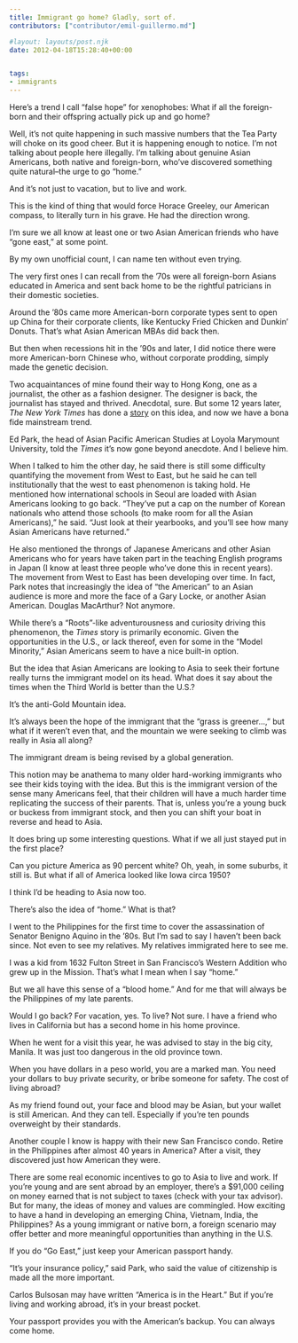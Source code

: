 ```yaml
---
title: Immigrant go home? Gladly, sort of.
contributors: ["contributor/emil-guillermo.md"]

#layout: layouts/post.njk
date: 2012-04-18T15:28:40+00:00


tags:
- immigrants
---
```


Here’s a trend I call “false hope” for xenophobes:  What if all the foreign-born
and their offspring actually pick up and go home?

Well, it’s not quite happening in such massive numbers that the Tea Party will
choke on its good cheer. But it is happening enough to notice. I’m not talking
about people here illegally. I’m talking about genuine Asian Americans, both
native and foreign-born, who’ve discovered something quite natural–the urge to
go “home.”

And it’s not just to vacation, but to live and work.

This is the kind of thing that would force Horace Greeley, our American compass,
to literally turn in his grave. He had the direction wrong.

I’m sure we all know at least one or two Asian American friends who have “gone
east,” at some point.

By my own unofficial count, I can name ten without even trying.

The very first ones I can recall from the ’70s were all foreign-born Asians
educated in America and sent back home to be the rightful patricians in their
domestic societies.

Around the ’80s came more American-born corporate types sent to open up China
for their corporate clients, like Kentucky Fried Chicken and Dunkin’ Donuts.
That’s what Asian American MBAs did back then.

But then when recessions hit in the ’90s and later, I did notice there were more
American-born Chinese who, without corporate prodding, simply made the genetic
decision.

Two acquaintances of mine found their way to Hong Kong, one as a journalist, the
other as a fashion designer. The designer is back, the journalist has stayed and
thrived. Anecdotal, sure. But some 12 years later, _The New York Times_ has done
a [story][1] on this idea, and now we have a bona fide mainstream trend.

Ed Park, the head of Asian Pacific American Studies at Loyola Marymount
University, told the _Times_ it’s now gone beyond anecdote. And I believe him.

When I talked to him the other day, he said there is still some difficulty
quantifying the movement from West to East, but he said he can tell
institutionally that the west to east phenomenon is taking hold. He mentioned
how international schools in Seoul are loaded with Asian Americans looking to go
back. “They’ve put a cap on the number of Korean nationals who attend those
schools (to make room for all the Asian Americans),” he said. “Just look at
their yearbooks, and you’ll see how many Asian Americans have returned.”

He also mentioned the throngs of Japanese Americans and other Asian Americans
who for years have taken part in the teaching English programs in Japan (I know
at least three people who’ve done this in recent years). The movement from West
to East has been developing over time. In fact, Park notes that increasingly the
idea of “the American” to an Asian audience is more and more the face of a Gary
Locke, or another Asian American. Douglas MacArthur? Not anymore.

While there’s a “Roots”-like adventurousness and curiosity driving this
phenomenon, the _Times_ story is primarily economic. Given the opportunities in
the U.S., or lack thereof, even for some in the “Model Minority,” Asian
Americans seem to have a nice built-in option.

But the idea that Asian Americans are looking to Asia to seek their fortune
really turns the immigrant model on its head. What does it say about the times
when the Third World is better than the U.S.?

It’s the anti-Gold Mountain idea.

It’s always been the hope of the immigrant that the “grass is greener…,” but
what if it weren’t even that, and the mountain we were seeking to climb was
really in Asia all along?

The immigrant dream is being revised by a global generation.

This notion may be anathema to many older hard-working immigrants who see their
kids toying with the idea. But this is the immigrant version of the sense many
Americans feel, that their children will have a much harder time replicating the
success of their parents. That is, unless you’re a young buck or buckess from
immigrant stock, and then you can shift your boat in reverse and head to Asia.

It does bring up some interesting questions. What if we all just stayed put in
the first place?

Can you picture America as 90 percent white? Oh, yeah, in some suburbs, it still
is. But what if all of America looked like Iowa circa 1950?

I think I’d be heading to Asia now too.

There’s also the idea of “home.” What is that?

I went to the Philippines for the first time to cover the assassination of
Senator Benigno Aquino in the ’80s. But I’m sad to say I haven’t been back
since. Not even to see my relatives. My relatives immigrated here to see me.

I was a kid from 1632 Fulton Street in San Francisco’s Western Addition who grew
up in the Mission. That’s what I mean when I say “home.”

But we all have this sense of a “blood home.” And for me that will always be the
Philippines of my late parents.

Would I go back? For vacation, yes. To live? Not sure. I have a friend who lives
in California but has a second home in his home province.

When he went for a visit this year, he was advised to stay in the big city,
Manila. It was just too dangerous in the old province town.

When you have dollars in a peso world, you are a marked man. You need your
dollars to buy private security, or bribe someone for safety. The cost of living
abroad?

As my friend found out, your face and blood may be Asian, but your wallet is
still American. And they can tell. Especially if you’re ten pounds overweight by
their standards.

Another couple I know is happy with their new San Francisco condo. Retire in the
Philippines after almost 40 years in America? After a visit, they discovered
just how American they were.

There are some real economic incentives to go to Asia to live and work. If
you’re young and are sent abroad by an employer, there’s a $91,000 ceiling on
money earned that is not subject to taxes (check with your tax advisor). But for
many, the ideas of money and values are commingled. How exciting to have a hand
in developing an emerging China, Vietnam, India, the Philippines? As a young
immigrant or native born, a foreign scenario may offer better and   more
meaningful opportunities than anything in the U.S.

If you do “Go East,” just keep your American passport handy.

“It’s your insurance policy,” said Park, who said the value of citizenship is
made all the more important.

Carlos Bulsosan may have written “America is in the Heart.”  But if you’re
living and working abroad, it’s in your breast pocket.

Your passport provides you with the American’s backup. You can always come home.

[1]: https://www.nytimes.com/2012/04/16/us/more-us-children-of-immigrants-are-leaving-us.html?pagewanted=all
